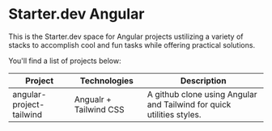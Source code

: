 # Starter.dev Angular

This is the Starter.dev space for Angular projects ustilizing a variety of stacks to accomplish cool and fun tasks while offering practical solutions.

You'll find a list of projects below:

| Project                  | Technologies           | Description                                                           |
| ------------------------ | ---------------------- | --------------------------------------------------------------------- |
| angular-project-tailwind | Angualr + Tailwind CSS | A github clone using Angular and Tailwind for quick utilities styles. |
